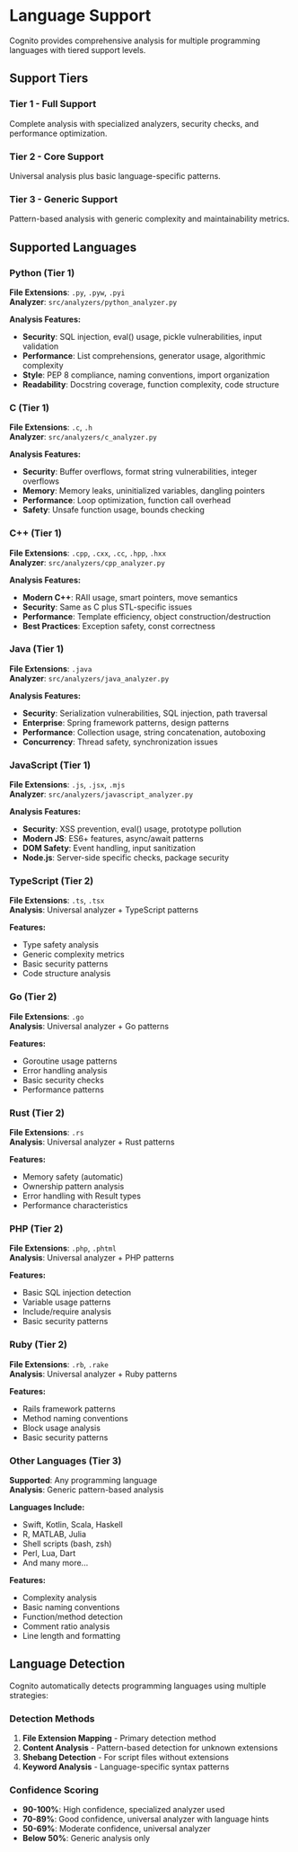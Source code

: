 # Language Support

Cognito provides comprehensive analysis for multiple programming languages with tiered support levels.

## Support Tiers

### Tier 1 - Full Support
Complete analysis with specialized analyzers, security checks, and performance optimization.

### Tier 2 - Core Support  
Universal analysis plus basic language-specific patterns.

### Tier 3 - Generic Support
Pattern-based analysis with generic complexity and maintainability metrics.

## Supported Languages

### Python (Tier 1)
**File Extensions**: `.py`, `.pyw`, `.pyi`  
**Analyzer**: `src/analyzers/python_analyzer.py`

**Analysis Features:**
- **Security**: SQL injection, eval() usage, pickle vulnerabilities, input validation
- **Performance**: List comprehensions, generator usage, algorithmic complexity
- **Style**: PEP 8 compliance, naming conventions, import organization
- **Readability**: Docstring coverage, function complexity, code structure

### C (Tier 1)
**File Extensions**: `.c`, `.h`  
**Analyzer**: `src/analyzers/c_analyzer.py`

**Analysis Features:**
- **Security**: Buffer overflows, format string vulnerabilities, integer overflows
- **Memory**: Memory leaks, uninitialized variables, dangling pointers
- **Performance**: Loop optimization, function call overhead
- **Safety**: Unsafe function usage, bounds checking

### C++ (Tier 1)
**File Extensions**: `.cpp`, `.cxx`, `.cc`, `.hpp`, `.hxx`  
**Analyzer**: `src/analyzers/cpp_analyzer.py`

**Analysis Features:**
- **Modern C++**: RAII usage, smart pointers, move semantics
- **Security**: Same as C plus STL-specific issues
- **Performance**: Template efficiency, object construction/destruction
- **Best Practices**: Exception safety, const correctness

### Java (Tier 1)
**File Extensions**: `.java`  
**Analyzer**: `src/analyzers/java_analyzer.py`

**Analysis Features:**
- **Security**: Serialization vulnerabilities, SQL injection, path traversal
- **Enterprise**: Spring framework patterns, design patterns
- **Performance**: Collection usage, string concatenation, autoboxing
- **Concurrency**: Thread safety, synchronization issues

### JavaScript (Tier 1)
**File Extensions**: `.js`, `.jsx`, `.mjs`  
**Analyzer**: `src/analyzers/javascript_analyzer.py`

**Analysis Features:**
- **Security**: XSS prevention, eval() usage, prototype pollution
- **Modern JS**: ES6+ features, async/await patterns
- **DOM Safety**: Event handling, input sanitization
- **Node.js**: Server-side specific checks, package security

### TypeScript (Tier 2)
**File Extensions**: `.ts`, `.tsx`  
**Analysis**: Universal analyzer + TypeScript patterns

**Features:**
- Type safety analysis
- Generic complexity metrics
- Basic security patterns
- Code structure analysis

### Go (Tier 2)
**File Extensions**: `.go`  
**Analysis**: Universal analyzer + Go patterns

**Features:**
- Goroutine usage patterns
- Error handling analysis
- Basic security checks
- Performance patterns

### Rust (Tier 2)
**File Extensions**: `.rs`  
**Analysis**: Universal analyzer + Rust patterns

**Features:**
- Memory safety (automatic)
- Ownership pattern analysis
- Error handling with Result types
- Performance characteristics

### PHP (Tier 2)
**File Extensions**: `.php`, `.phtml`  
**Analysis**: Universal analyzer + PHP patterns

**Features:**
- Basic SQL injection detection
- Variable usage patterns
- Include/require analysis
- Basic security patterns

### Ruby (Tier 2)
**File Extensions**: `.rb`, `.rake`  
**Analysis**: Universal analyzer + Ruby patterns

**Features:**
- Rails framework patterns
- Method naming conventions
- Block usage analysis
- Basic security patterns

### Other Languages (Tier 3)
**Supported**: Any programming language  
**Analysis**: Generic pattern-based analysis

**Languages Include:**
- Swift, Kotlin, Scala, Haskell
- R, MATLAB, Julia
- Shell scripts (bash, zsh)
- Perl, Lua, Dart
- And many more...

**Features:**
- Complexity analysis
- Basic naming conventions
- Function/method detection
- Comment ratio analysis
- Line length and formatting

## Language Detection

Cognito automatically detects programming languages using multiple strategies:

### Detection Methods
1. **File Extension Mapping** - Primary detection method
2. **Content Analysis** - Pattern-based detection for unknown extensions
3. **Shebang Detection** - For script files without extensions
4. **Keyword Analysis** - Language-specific syntax patterns

### Confidence Scoring
- **90-100%**: High confidence, specialized analyzer used
- **70-89%**: Good confidence, universal analyzer with language hints
- **50-69%**: Moderate confidence, universal analyzer
- **Below 50%**: Generic analysis only
